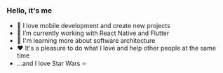 ### Hello, it's me

- 📱 I love mobile development and create new projects
- 🔭 I’m currently working with React Native and Flutter
- 📗 I'm learning more about software architecture
- ❤ It's a pleasure to do what I love and help other people at the same time
- ...and I love Star Wars ⭐

<!--
**CtrlEricc/CtrlEricc** is a ✨ _special_ ✨ repository because its `README.md` (this file) appears on your GitHub profile.

Here are some ideas to get you started:

- 🔭 I’m currently working on ...
- 🌱 I’m currently learning ...
- 👯 I’m looking to collaborate on ...
- 🤔 I’m looking for help with ...
- 💬 Ask me about ...
- 📫 How to reach me: ...
- 😄 Pronouns: ...
- ⚡ Fun fact: ...
-->
